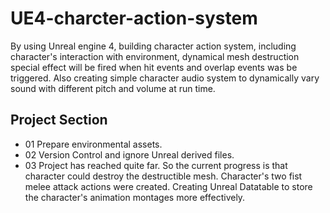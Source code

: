 # UE4-charcter-action-system
By using Unreal engine 4, building character action system, including character's interaction with environment, dynamical mesh destruction special effect will be fired when hit events and overlap events was be triggered. Also creating simple character audio system to dynamically vary sound with different pitch and volume at run time.  
## Project Section
* 01 Prepare environmental assets.
* 02 Version Control and ignore Unreal derived files.
* 03 Project has reached quite far. So the current progress is that character could destroy the destructible mesh. Character's two fist melee attack actions were created. Creating Unreal Datatable to store the character's animation montages more effectively.  
